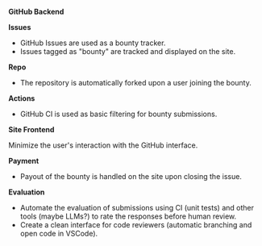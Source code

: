 **GitHub Backend**

**Issues**
- GitHub Issues are used as a bounty tracker.
- Issues tagged as "bounty" are tracked and displayed on the site.

**Repo**
- The repository is automatically forked upon a user joining the bounty.

**Actions**
- GitHub CI is used as basic filtering for bounty submissions.

**Site Frontend**

Minimize the user's interaction with the GitHub interface.

**Payment**
- Payout of the bounty is handled on the site upon closing the issue.

**Evaluation**
- Automate the evaluation of submissions using CI (unit tests) and other tools (maybe LLMs?) to rate the responses before human review.
- Create a clean interface for code reviewers (automatic branching and open code in VSCode).

